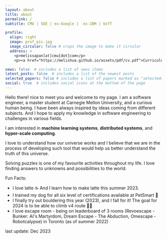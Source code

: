 ```yaml
---
layout: about
title: about
permalink: /
subtitle: CMU | SDE | ex-Google |  ex-IBM | UofT

profile:
  align: right
  image: prof_pic.jpg
  image_circular: false # crops the image to make it circular
  address: >
    <p>melissapan[at]cmu[dot]com</p>
    <p><a href="https://melishua.github.io/assets/pdf/cv.pdf">Curriculum Vitae</a></p>

news: false  # includes a list of news items
latest_posts: false  # includes a list of the newest posts
selected_papers: false # includes a list of papers marked as "selected={true}"
social: true  # includes social icons at the bottom of the page
---
```


Hello there! nice to meet you and welcome to my page. I am a software engineer, a master student at Carnegie Mellon University, and a curious human being. I have been always inspired by ideas coming from different subjects. And I hope to apply my knowledge in software engineering to challenges in various fields. 

I am interested in **machine learning systems**, **distributed systems**, and **hyper-scale computing**.

I love to understand how our universe works and I believe that we are in the process of developing such tool that would help us better understand the truth of this universe.

Solving puzzles is one of my favourite activities throughout my life. I love finding answers to unknowns and possibilities to the world.

Fun Facts:
* I love latte ☕️ And I learn how to make latte this summer 2023.
* I trained my dog for all six level of certifications available at PetSmart 🐶 
* I finally try out bouldering this year (2023), and I fall for it! The goal for 2024 is to be able to climb v4 route 💪🧗
* I love escape room - being on leaderboard of 3 rooms (Revoescape - Bunker: AI's Martyrdom, Dream Escape - The Abduction, Omescape - Robotcalypse) in Toronto (as of summer 2022)

last update: Dec 2023